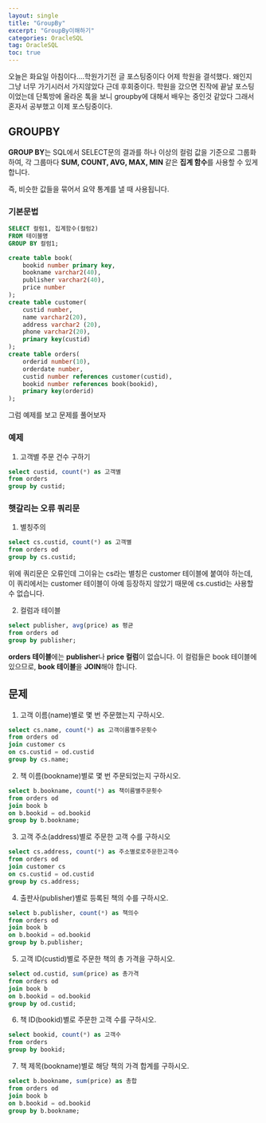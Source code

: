 ```yaml
---
layout: single
title: "GroupBy"
excerpt: "GroupBy이해하기"
categories: OracleSQL
tag: OracleSQL
toc: true
---
```


오늘은 화요일 아침이다....학원가기전 글 포스팅중이다
어제 학원을 결석했다. 왜인지 그냥 너무 가기시러서 가지않았다
근데 후회중이다. 학원을 갔으면 진작에 끝날 포스팅이었는데
단톡방에 올라온 톡을 보니 groupby에 대해서 배우는 중인것 같았다
그래서 혼자서 공부했고 이제 포스팅중이다.

## GROUPBY
**GROUP BY**는 SQL에서 SELECT문의 결과를 하나 이상의 컬럼 값을 기준으로 그룹화하여, 
각 그룹마다 **SUM, COUNT, AVG, MAX, MIN** 같은 **집계 함수**를 사용할 수 있게 합니다.

즉, 비슷한 값들을 묶어서 요약 통계를 낼 때 사용됩니다.

### 기본문법
```sql
SELECT 컬럼1, 집계함수(컬럼2)
FROM 테이블명
GROUP BY 컬럼1;
```

```sql
create table book(
    bookid number primary key, 
    bookname varchar2(40),
    publisher varchar2(40),
    price number
);
create table customer(
    custid number,
    name varchar2(20),
    address varchar2 (20),
    phone varchar2(20),
    primary key(custid)
);
create table orders(
    orderid number(10),
    orderdate number,
    custid number references customer(custid),
    bookid number references book(bookid),
    primary key(orderid)
);
```
 
 그럼 예제를 보고 문제를 풀어보자

### 예제
1. 고객별 주문 건수 구하기
```sql
select custid, count(*) as 고객별
from orders 
group by custid;
```

### 햇갈리는 오류 쿼리문
1. 별칭주의

```sql
select cs.custid, count(*) as 고객별
from orders od
group by cs.custid;
```
위에 쿼리문은 오류인데 그이유는 cs라는 별칭은 customer 테이블에 붙여야 하는데, 
이 쿼리에서는 customer 테이블이 아예 등장하지 않았기 때문에 cs.custid는 사용할 수 없습니다.

2. 컬럼과 테이블
```sql
select publisher, avg(price) as 평균
from orders od
group by publisher;
```
**orders 테이블**에는 **publisher**나 **price 컬럼**이 없습니다.
이 컬럼들은 book 테이블에 있으므로, **book 테이블**을 **JOIN**해야 합니다.

## 문제
1. 고객 이름(name)별로 몇 번 주문했는지 구하시오.
```sql
select cs.name, count(*) as 고객이름별주문횟수
from orders od
join customer cs
on cs.custid = od.custid
group by cs.name;
```

2. 책 이름(bookname)별로 몇 번 주문되었는지 구하시오.
```sql
select b.bookname, count(*) as 책이름별주문횟수
from orders od
join book b
on b.bookid = od.bookid
group by b.bookname;
```

3. 고객 주소(address)별로 주문한 고객 수를 구하시오
```sql
select cs.address, count(*) as 주소별로로주문한고객수
from orders od
join customer cs
on cs.custid = od.custid
group by cs.address;
```

4. 출판사(publisher)별로 등록된 책의 수를 구하시오.
```sql
select b.publisher, count(*) as 책의수
from orders od
join book b
on b.bookid = od.bookid
group by b.publisher;
```

5. 고객 ID(custid)별로 주문한 책의 총 가격을 구하시오.
```sql
select od.custid, sum(price) as 총가격
from orders od
join book b 
on b.bookid = od.bookid
group by od.custid;
```

6. 책 ID(bookid)별로 주문한 고객 수를 구하시오.
```sql
select bookid, count(*) as 고객수
from orders 
group by bookid;
```

7. 책 제목(bookname)별로 해당 책의 가격 합계를 구하시오.
```sql
select b.bookname, sum(price) as 총합
from orders od
join book b 
on b.bookid = od.bookid
group by b.bookname;
```

